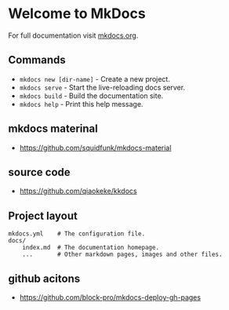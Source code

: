 # Welcome to MkDocs

For full documentation visit [mkdocs.org](https://mkdocs.org).

## Commands

* `mkdocs new [dir-name]` - Create a new project.
* `mkdocs serve` - Start the live-reloading docs server.
* `mkdocs build` - Build the documentation site.
* `mkdocs help` - Print this help message.

## mkdocs materinal

* <https://github.com/squidfunk/mkdocs-material>

## source code

* <https://github.com/qiaokeke/kkdocs>

## Project layout

    mkdocs.yml    # The configuration file.
    docs/
        index.md  # The documentation homepage.
        ...       # Other markdown pages, images and other files.
## github acitons
* https://github.com/block-pro/mkdocs-deploy-gh-pages
  
